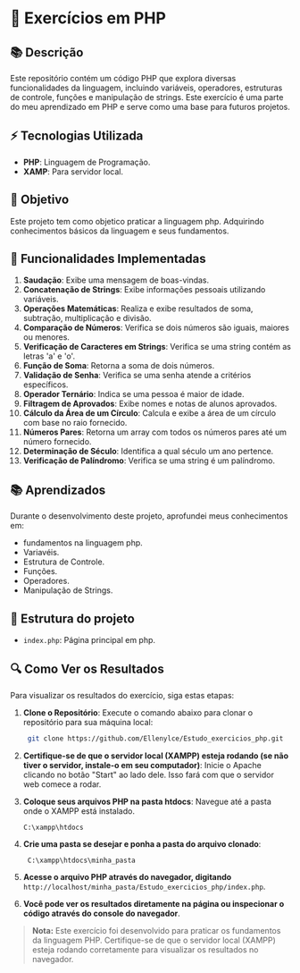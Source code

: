 # 📄  Exercícios em PHP

## 📚 Descrição

Este repositório contém um código PHP que explora diversas funcionalidades da linguagem, incluindo variáveis, operadores, estruturas de controle, funções e manipulação de strings. 
Este exercício é uma parte do meu aprendizado em PHP e serve como uma base para futuros projetos.

## ⚡ Tecnologias Utilizada
- **PHP**: Linguagem de Programação.
- **XAMP**: Para servidor local.

## 🎯 Objetivo
Este projeto tem como objetico praticar a linguagem php. Adquirindo conhecimentos básicos da linguagem e seus fundamentos. 

## 🚀 Funcionalidades Implementadas

1. **Saudação**: Exibe uma mensagem de boas-vindas.
2. **Concatenação de Strings**: Exibe informações pessoais utilizando variáveis.
3. **Operações Matemáticas**: Realiza e exibe resultados de soma, subtração, multiplicação e divisão.
4. **Comparação de Números**: Verifica se dois números são iguais, maiores ou menores.
5. **Verificação de Caracteres em Strings**: Verifica se uma string contém as letras 'a' e 'o'.
6. **Função de Soma**: Retorna a soma de dois números.
7. **Validação de Senha**: Verifica se uma senha atende a critérios específicos.
8. **Operador Ternário**: Indica se uma pessoa é maior de idade.
9. **Filtragem de Aprovados**: Exibe nomes e notas de alunos aprovados.
10. **Cálculo da Área de um Círculo**: Calcula e exibe a área de um círculo com base no raio fornecido.
11. **Números Pares**: Retorna um array com todos os números pares até um número fornecido.
12. **Determinação de Século**: Identifica a qual século um ano pertence.
13. **Verificação de Palíndromo**: Verifica se uma string é um palíndromo.
    
## 📚 Aprendizados
Durante o desenvolvimento deste projeto, aprofundei meus conhecimentos em:
- fundamentos na linguagem php.
- Variavéis.
- Estrutura de Controle.
- Funções.
- Operadores.
- Manipulação de Strings.

## 📂 Estrutura do projeto
- `index.php`: Página principal em php.


## 🔍 Como Ver os Resultados

Para visualizar os resultados do exercício, siga estas etapas:

1. **Clone o Repositório**: Execute o comando abaixo para clonar o repositório para sua máquina local:
   ```bash
    git clone https://github.com/Ellenylce/Estudo_exercicios_php.git
   
2. **Certifique-se de que o servidor local (XAMPP) esteja rodando (se não tiver o servidor, instale-o em seu computador)**:
   Inicie o Apache clicando no botão "Start" ao lado dele. Isso fará com que o servidor web comece a rodar.

3. **Coloque seus arquivos PHP na pasta htdocs**:
   Navegue até a pasta onde o XAMPP está instalado.
   ```O caminho geralmente é:
   C:\xampp\htdocs

4. **Crie uma pasta se desejar e ponha a pasta do arquivo clonado**:
   ```O caminho geralmente é:
    C:\xampp\htdocs\minha_pasta

5. **Acesse o arquivo PHP através do navegador, digitando** `http://localhost/minha_pasta/Estudo_exercicios_php/index.php`.

6. **Você pode ver os resultados diretamente na página ou inspecionar o código através do console do navegador**.
   



> **Nota:** Este exercício foi desenvolvido para praticar os fundamentos da linguagem PHP.
> Certifique-se de que o servidor local (XAMPP) esteja rodando corretamente para visualizar os resultados no navegador.



